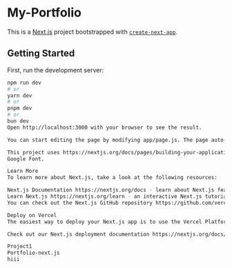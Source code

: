 # My-Portfolio

This is a [Next.js](https://nextjs.org/) project bootstrapped with 
[`create-next-app`](https://github.com/vercel/next.js/tree/canary/packages/create-next-app).

## Getting Started

First, run the development server:

```bash
npm run dev
# or
yarn dev
# or
pnpm dev
# or
bun dev
Open http://localhost:3000 with your browser to see the result.

You can start editing the page by modifying app/page.js. The page auto-updates as you edit the file.

This project uses https://nextjs.org/docs/pages/building-your-application/optimizing/fonts to automatically optimize and load Inter, a custom 
Google Font.

Learn More
To learn more about Next.js, take a look at the following resources:

Next.js Documentation https://nextjs.org/docs - learn about Next.js features and API.
Learn Next.js https://nextjs.org/learn - an interactive Next.js tutorial.
You can check out the Next.js GitHub repository https://github.com/vercel/next.js/ - your feedback and contributions are welcome!

Deploy on Vercel
The easiest way to deploy your Next.js app is to use the Vercel Platform https://vercel.com/docs/vercel-platform.

Check out our Next.js deployment documentation https://nextjs.org/docs/pages/building-your-application/deploying  for more details.

Project1
Portfolio-next.js
hiii
